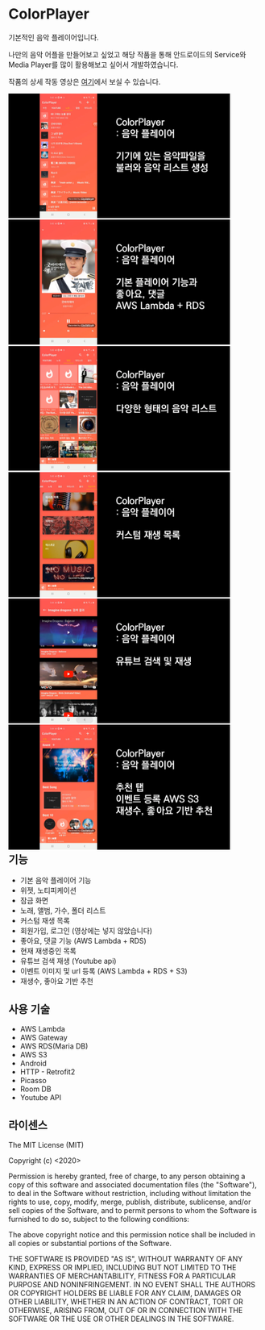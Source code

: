 # ColorPlayer
기본적인 음악 플레이어입니다.   
  
나만의 음악 어플을 만들어보고 싶었고 해당 작품을 통해 안드로이드의 Service와 Media Player를 많이 활용해보고 싶어서 개발하였습니다.   
  
작품의 상세 작동 영상은 [여기]()에서 보실 수 있습니다.  
<div style="float:left;">
  <img src="https://github.com/agopwns/ColorPlayer/blob/master/images/1playList.jpg" alt="Your image title" width="440"/> 
  <img src="https://github.com/agopwns/ColorPlayer/blob/master/images/2player.jpg" alt="Your image title" width="440"/>
  <img src="https://github.com/agopwns/ColorPlayer/blob/master/images/3album.jpg" alt="Your image title" width="440"/>
  <img src="https://github.com/agopwns/ColorPlayer/blob/master/images/4customList.jpg" alt="Your image title" width="440"/>
  <img src="https://github.com/agopwns/ColorPlayer/blob/master/images/5yotubePlay.jpg" alt="Your image title" width="440"/>
  <img src="https://github.com/agopwns/ColorPlayer/blob/master/images/6eventPage.jpg" alt="Your image title" width="440"/>
</div>

## 기능
  - 기본 음악 플레이어 기능
  - 위젯, 노티피케이션
  - 잠금 화면
  - 노래, 앨범, 가수, 폴더 리스트
  - 커스텀 재생 목록
  - 회원가입, 로그인 (영상에는 넣지 않았습니다)
  - 좋아요, 댓글 기능 (AWS Lambda + RDS)
  - 현재 재생중인 목록
  - 유튜브 검색 재생 (Youtube api)
  - 이벤트 이미지 및 url 등록 (AWS Lambda + RDS + S3)
  - 재생수, 좋아요 기반 추천

## 사용 기술
  - AWS Lambda
  - AWS Gateway
  - AWS RDS(Maria DB)
  - AWS S3
  - Android
  - HTTP - Retrofit2
  - Picasso
  - Room DB
  - Youtube API

## 라이센스
The MIT License (MIT)  
  
Copyright (c) <2020> <agopwns>    
    
Permission is hereby granted, free of charge, to any person obtaining a copy of this software and associated documentation files (the "Software"), to deal in the Software without restriction, including without limitation the rights to use, copy, modify, merge, publish, distribute, sublicense, and/or sell copies of the Software, and to permit persons to whom the Software is furnished to do so, subject to the following conditions:  
  
The above copyright notice and this permission notice shall be included in all copies or substantial portions of the Software.  
  
THE SOFTWARE IS PROVIDED "AS IS", WITHOUT WARRANTY OF ANY KIND, EXPRESS OR IMPLIED, INCLUDING BUT NOT LIMITED TO THE WARRANTIES OF MERCHANTABILITY, FITNESS FOR A PARTICULAR PURPOSE AND NONINFRINGEMENT. IN NO EVENT SHALL THE AUTHORS OR COPYRIGHT HOLDERS BE LIABLE FOR ANY CLAIM, DAMAGES OR OTHER LIABILITY, WHETHER IN AN ACTION OF CONTRACT, TORT OR OTHERWISE, ARISING FROM, OUT OF OR IN CONNECTION WITH THE SOFTWARE OR THE USE OR OTHER DEALINGS IN THE SOFTWARE.
